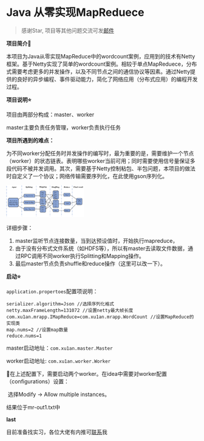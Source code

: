 # Java 从零实现MapReduece
> 感谢Star, 项目等其他问题交流可发[邮件](mailto:toxuan1998@qq.com)

**项目简介:star2:**

本项目为Java从零实现MapReduce中的wordcount案例，应用到的技术有Netty框架。基于Netty实现了简单的wordcount案例。相较于单点MapReduece，分布式需要考虑更多的并发操作，以及不同节点之间的通信协议等因素。通过Netty提供的良好的异步编程、事件驱动能力，简化了网络应用（分布式应用）的编程开发过程。

**项目说明:star:**

项目由两部分构成：master、worker

master主要负责任务管理，worker负责执行任务

**项目所遇到的难点：**

为不同worker分配任务时并发操作的编写时，最为重要的是，需要维护一个节点（worker）的状态链表。表明哪些worker当前可用；同时需要使用信号量保证多段代码不被并发调用。其次，需要基于Netty控制粘包、半包问题，本项目的做法时自定义了一个协议；网络传输需要序列化，在此使用gson序列化。

<img src=".\picture\流程图.png" style="zoom:20%;" />

详细步骤：

1. master监听节点连接数量，当到达预设值时，开始执行mapreduce，
2. 由于没有分布式文件系统（如HDFS等），所以有master去读取文件数据，通过RPC调用不同worker执行Splitting和Mapping操作。
3. 最后master节点负责shuffle和reduce操作（这里可以改一下）。

**启动:star:**

`application.propertoes`配置项说明：

```properties
serializer.algorithm=Json //选择序列化格式
netty.maxFrameLength=131072 //设置netty最大帧长度
com.xu1an.mrapp.IMapReduce=com.xu1an.mrapp.WordCount //设置MapReduce的实现类
map.nums=2 //设置map数量
reduce.nums=1
```

master启动地址：`com.xu1an.master.Master`

worker启动地址: `com.xu1an.worker.Worker`

:high_brightness:在上述配置下，需要启动两个worker。在idea中需要对worker配置（configurations）设置：

​	选择Modify -> Allow multiple instances。

结果位于mr-out1.txt中

**last**

目前准备找实习，各位大佬有内推可[联系](mailto:toxuan1998@qq.com)我
